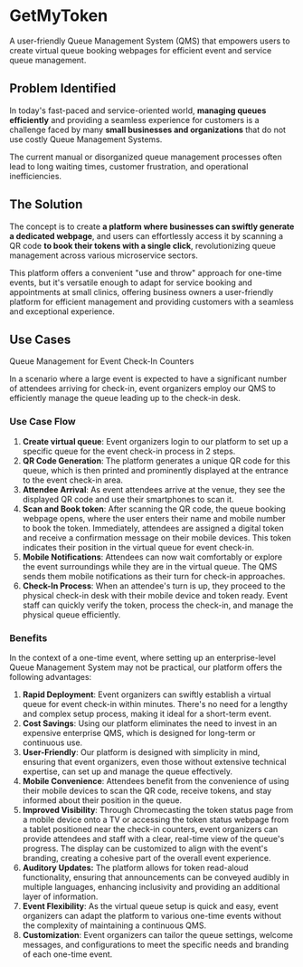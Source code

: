 # GetMyToken
A user-friendly Queue Management System (QMS) that empowers users to create virtual queue booking webpages for efficient event and service queue management.

## Problem Identified
In today's fast-paced and service-oriented world, **managing queues efficiently** and providing a seamless experience for customers is a challenge faced by many **small businesses and organizations** that do not use costly Queue Management Systems.

The current manual or disorganized queue management processes often lead to long waiting times, customer frustration, and operational inefficiencies.

## The Solution
The concept is to create **a platform where businesses can swiftly generate a dedicated webpage**, and users can effortlessly access it by scanning a QR code **to book their tokens with a single click**, revolutionizing queue management across various microservice sectors.

This platform offers a convenient "use and throw" approach for one-time events, but it's versatile enough to adapt for service booking and appointments at small clinics, offering business owners a user-friendly platform for efficient management and providing customers with a seamless and exceptional experience.

## Use Cases
Queue Management for Event Check-In Counters

  In a scenario where a large event is expected to have a significant number of attendees arriving for check-in, event organizers employ our QMS to efficiently manage the queue leading up to the check-in desk.
  ### Use Case Flow
  1. **Create virtual queue**: Event organizers login to our platform to set up a specific queue for the event check-in process in 2 steps.
  2. **QR Code Generation**: The platform generates a unique QR code for this queue, which is then printed and prominently displayed at the entrance to the event check-in area.
  3. **Attendee Arrival**: As event attendees arrive at the venue, they see the displayed QR code and use their smartphones to scan it.
  4. **Scan and Book token**: After scanning the QR code, the queue booking webpage opens, where the user enters their name and mobile number to book the token. Immediately, attendees are assigned a digital token and receive a confirmation message on their mobile devices. This token indicates their position in the virtual queue for event check-in.
  5. **Mobile Notifications**: Attendees can now wait comfortably or explore the event surroundings while they are in the virtual queue. The QMS sends them mobile notifications as their turn for check-in approaches.
  6. **Check-In Process**: When an attendee's turn is up, they proceed to the physical check-in desk with their mobile device and token ready. Event staff can quickly verify the token, process the check-in, and manage the physical queue efficiently.

  ### Benefits
  In the context of a one-time event, where setting up an enterprise-level Queue Management System may not be practical, our platform offers the following advantages:

1. **Rapid Deployment**: Event organizers can swiftly establish a virtual queue for event check-in within minutes. There's no need for a lengthy and complex setup process, making it ideal for a short-term event.
2. **Cost Savings**: Using our platform eliminates the need to invest in an expensive enterprise QMS, which is designed for long-term or continuous use.
3. **User-Friendly**: Our platform is designed with simplicity in mind, ensuring that event organizers, even those without extensive technical expertise, can set up and manage the queue effectively.
4. **Mobile Convenience**: Attendees benefit from the convenience of using their mobile devices to scan the QR code, receive tokens, and stay informed about their position in the queue.
5. **Improved Visibility**: Through Chromecasting the token status page from a mobile device onto a TV or accessing the token status webpage from a tablet positioned near the check-in counters, event organizers can provide attendees and staff with a clear, real-time view of the queue's progress. The display can be customized to align with the event's branding, creating a cohesive part of the overall event experience.
6. **Auditory Updates:** The platform allows for token read-aloud functionality, ensuring that announcements can be conveyed audibly in multiple languages, enhancing inclusivity and providing an additional layer of information.
7. **Event Flexibility**: As the virtual queue setup is quick and easy, event organizers can adapt the platform to various one-time events without the complexity of maintaining a continuous QMS.
8. **Customization**: Event organizers can tailor the queue settings, welcome messages, and configurations to meet the specific needs and branding of each one-time event.
